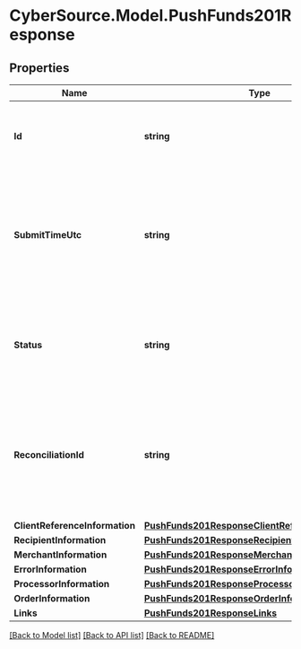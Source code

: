 # CyberSource.Model.PushFunds201Response
## Properties

Name | Type | Description | Notes
------------ | ------------- | ------------- | -------------
**Id** | **string** | A unique identification number to identify the submitted request. It is also appended to the endpoint of the resource.  | [optional] 
**SubmitTimeUtc** | **string** | Time of request in UTC. Format: &#x60;YYYY-MM-DDThh:mm:ssZ&#x60;  **Example** &#x60;2016-08-11T22:47:57Z&#x60; equals August 11, 2016, at 22:47:57 (10:47:57 p.m.). The &#x60;T&#x60; separates the date and the time. The &#x60;Z&#x60; indicates UTC.  | [optional] 
**Status** | **string** | The status of the submitted transaction.  Possible values: - AUTHORIZED - DECLINED - SERVER_ERROR - INVALID_REQUEST - PARTIAL_AUTHORIZED  | [optional] 
**ReconciliationId** | **string** | Cybersource or merchant generated transaction reference number. This is sent to the processor and is echoed back in the response to the merchant. This is This value is used for reconciliation purposes.  | [optional] 
**ClientReferenceInformation** | [**PushFunds201ResponseClientReferenceInformation**](PushFunds201ResponseClientReferenceInformation.md) |  | [optional] 
**RecipientInformation** | [**PushFunds201ResponseRecipientInformation**](PushFunds201ResponseRecipientInformation.md) |  | [optional] 
**MerchantInformation** | [**PushFunds201ResponseMerchantInformation**](PushFunds201ResponseMerchantInformation.md) |  | [optional] 
**ErrorInformation** | [**PushFunds201ResponseErrorInformation**](PushFunds201ResponseErrorInformation.md) |  | [optional] 
**ProcessorInformation** | [**PushFunds201ResponseProcessorInformation**](PushFunds201ResponseProcessorInformation.md) |  | [optional] 
**OrderInformation** | [**PushFunds201ResponseOrderInformation**](PushFunds201ResponseOrderInformation.md) |  | [optional] 
**Links** | [**PushFunds201ResponseLinks**](PushFunds201ResponseLinks.md) |  | [optional] 

[[Back to Model list]](../README.md#documentation-for-models) [[Back to API list]](../README.md#documentation-for-api-endpoints) [[Back to README]](../README.md)

